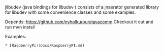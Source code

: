 jlibudev (java bindings for libudev ) consists of a jnaerator generated library for libudev with some convenience classes and some examples.

Depends:
    https://github.com/nyholku/purejavacomm
        Checkout it out and run mvn install


Examples:

	* [RaspberryPi](docs/RaspberryPI.md)
